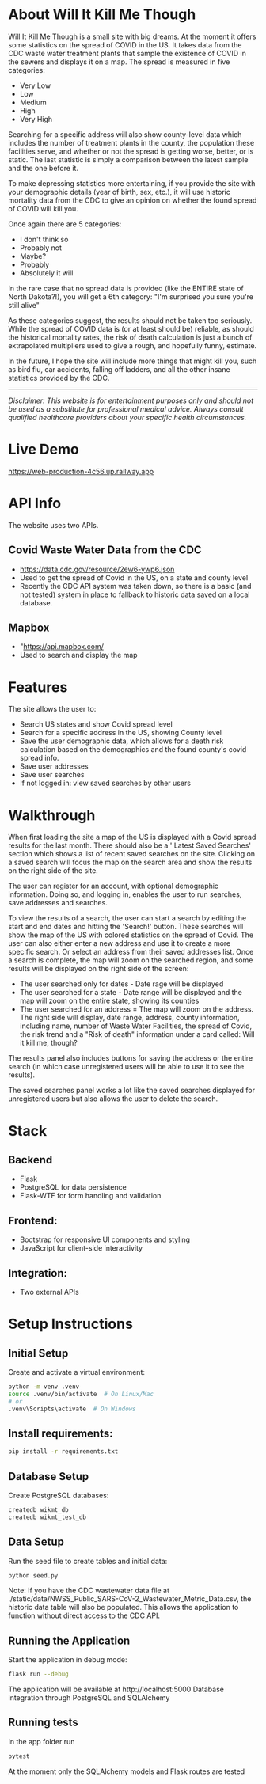 # About Will It Kill Me Though

Will It Kill Me Though is a small site with big dreams. At the moment it offers some statistics on the spread of COVID in the US. It takes data from the CDC waste water treatment plants that sample the existence of COVID in the sewers and displays it on a map. The spread is measured in five categories:

- Very Low
- Low
- Medium
- High
- Very High

Searching for a specific address will also show county-level data which includes the number of treatment plants in the county, the population these facilities serve, and whether or not the spread is getting worse, better, or is static. The last statistic is simply a comparison between the latest sample and the one before it.

To make depressing statistics more entertaining, if you provide the site with your demographic details (year of birth, sex, etc.), it will use historic mortality data from the CDC to give an opinion on whether the found spread of COVID will kill you.

Once again there are 5 categories:

- I don't think so
- Probably not
- Maybe?
- Probably
- Absolutely it will

In the rare case that no spread data is provided (like the ENTIRE state of
North Dakota?!), you will get a 6th category: "I'm surprised you sure you're still
alive"

As these categories suggest, the results should not be taken too seriously. While the spread of COVID data is (or at least should be) reliable, as should the historical mortality rates, the risk of death calculation is just a bunch of extrapolated multipliers used to give a rough, and hopefully funny, estimate.

In the future, I hope the site will include more things that might kill you, such as bird flu, car accidents, falling off ladders, and all the other insane statistics provided by the CDC.

---

_Disclaimer: This website is for entertainment purposes only and should not be used as a substitute for professional medical advice. Always consult qualified healthcare providers about your specific health circumstances._

# Live Demo

https://web-production-4c56.up.railway.app

# API Info

The website uses two APIs.

## Covid Waste Water Data from the CDC

- https://data.cdc.gov/resource/2ew6-ywp6.json
- Used to get the spread of Covid in the US, on a state and county level
- Recently the CDC API system was taken down, so there is a basic (and not tested) system in place to fallback to historic data saved on a local database.

## Mapbox

- "https://api.mapbox.com/
- Used to search and display the map

# Features

The site allows the user to:

- Search US states and show Covid spread level
- Search for a specific address in the US, showing County level
- Save the user demographic data, which allows for a death risk calculation based on the demographics and the found county's covid spread info.
- Save user addresses
- Save user searches
- If not logged in: view saved searches by other users

# Walkthrough

When first loading the site a map of the US is displayed with a Covid spread results for the last month. There should also be a ' Latest Saved Searches' section which shows a list of recent saved searches on the site. Clicking on a saved search will focus the map on the search area and show the results on the right side of the site.

The user can register for an account, with optional demographic information. Doing so, and logging in, enables the user to run searches, save addresses and searches.

To view the results of a search, the user can start a search by editing the start and end dates and hitting the 'Search!' button. These searches will show the map of the US with colored statistics on the spread of Covid. The user can also either enter a new address and use it to create a more specific search. Or select an address from their saved addresses list. Once a search is complete, the map will zoom on the searched region, and some results will be displayed on the right side of the screen:

- The user searched only for dates - Date rage will be displayed
- The user searched for a state - Date range will be displayed and the map will zoom on the entire state, showing its counties
- The user searched for an address = The map will zoom on the address. The right side will display, date range, address, county information, including name, number of Waste Water Facilities, the spread of Covid, the risk trend and a "Risk of death" information under a card called: Will it kill me, though?

The results panel also includes buttons for saving the address or the entire search (in which case unregistered users will be able to use it to see the results).

The saved searches panel works a lot like the saved searches displayed for unregistered users but also allows the user to delete the search.

# Stack

## Backend

- Flask
- PostgreSQL for data persistence
- Flask-WTF for form handling and validation

## Frontend:

- Bootstrap for responsive UI components and styling
- JavaScript for client-side interactivity

## Integration:

- Two external APIs

# Setup Instructions

## Initial Setup

Create and activate a virtual environment:

```bash
python -m venv .venv
source .venv/bin/activate  # On Linux/Mac
# or
.venv\Scripts\activate  # On Windows
```

## Install requirements:

```bash
pip install -r requirements.txt
```

## Database Setup

Create PostgreSQL databases:

```bash
createdb wikmt_db
createdb wikmt_test_db
```

## Data Setup

Run the seed file to create tables and initial data:

```bash
python seed.py
```

Note: If you have the CDC wastewater data file at ./static/data/NWSS_Public_SARS-CoV-2_Wastewater_Metric_Data.csv, the historic data table will also be populated. This allows the application to function without direct access to the CDC API.

## Running the Application

Start the application in debug mode:

```bash
flask run --debug
```

The application will be available at http://localhost:5000 Database integration through PostgreSQL and SQLAlchemy

## Running tests

In the app folder run

```bash
pytest
```

At the moment only the SQLAlchemy models and Flask routes are tested

